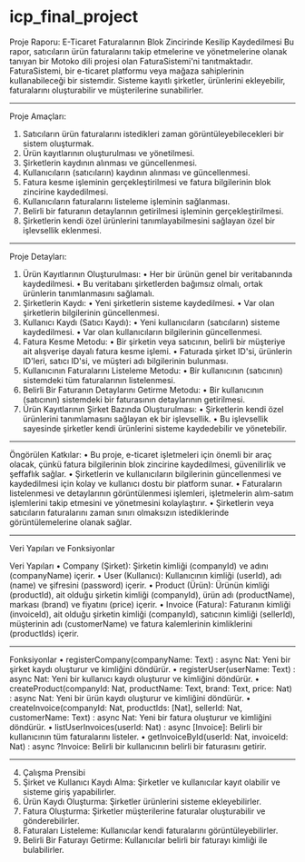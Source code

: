 # icp_final_project

Proje Raporu: E-Ticaret Faturalarının Blok Zincirinde Kesilip Kaydedilmesi
 Bu rapor, satıcıların ürün faturalarını takip etmelerine ve yönetmelerine olanak tanıyan bir Motoko dili projesi olan FaturaSistemi'ni tanıtmaktadır.
 FaturaSistemi, bir e-ticaret platformu veya mağaza sahiplerinin kullanabileceği bir sistemdir. Sisteme kayıtlı şirketler, ürünlerini ekleyebilir, faturalarını oluşturabilir ve müşterilerine sunabilirler. 
________________________________________
Proje Amaçları:
1.	Satıcıların ürün faturalarını istedikleri zaman görüntüleyebilecekleri bir sistem oluşturmak.
2.	Ürün kayıtlarının oluşturulması ve yönetilmesi.
3.	Şirketlerin kaydının alınması ve güncellenmesi.
4.	Kullanıcıların (satıcıların) kaydının alınması ve güncellenmesi.
5.	Fatura kesme işleminin gerçekleştirilmesi ve fatura bilgilerinin blok zincirine kaydedilmesi.
6.	Kullanıcıların faturalarını listeleme işleminin sağlanması.
7.	Belirli bir faturanın detaylarının getirilmesi işleminin gerçekleştirilmesi.
8.	Şirketlerin kendi özel ürünlerini tanımlayabilmesini sağlayan özel bir işlevsellik eklenmesi.
________________________________________
Proje Detayları:
1.	Ürün Kayıtlarının Oluşturulması:
•	Her bir ürünün genel bir veritabanında kaydedilmesi.
•	Bu veritabanı şirketlerden bağımsız olmalı, ortak ürünlerin tanımlanmasını sağlamalı.
2.	Şirketlerin Kaydı:
•	Yeni şirketlerin sisteme kaydedilmesi.
•	Var olan şirketlerin bilgilerinin güncellenmesi.
3.	Kullanıcı Kaydı (Satıcı Kaydı):
•	Yeni kullanıcıların (satıcıların) sisteme kaydedilmesi.
•	Var olan kullanıcıların bilgilerinin güncellenmesi.
4.	Fatura Kesme Metodu:
•	Bir şirketin veya satıcının, belirli bir müşteriye ait alışverişe dayalı fatura kesme işlemi.
•	Faturada şirket ID'si, ürünlerin ID'leri, satıcı ID'si, ve müşteri adı bilgilerinin bulunması.
5.	Kullanıcının Faturalarını Listeleme Metodu:
•	Bir kullanıcının (satıcının) sistemdeki tüm faturalarının listelenmesi.
6.	Belirli Bir Faturanın Detaylarını Getirme Metodu:
•	Bir kullanıcının (satıcının) sistemdeki bir faturasının detaylarının getirilmesi.
7.	Ürün Kayıtlarının Şirket Bazında Oluşturulması:
•	Şirketlerin kendi özel ürünlerini tanımlamasını sağlayan ek bir işlevsellik.
•	Bu işlevsellik sayesinde şirketler kendi ürünlerini sisteme kaydedebilir ve yönetebilir.
________________________________________
Öngörülen Katkılar:
•	Bu proje, e-ticaret işletmeleri için önemli bir araç olacak, çünkü fatura bilgilerinin blok zincirine kaydedilmesi, güvenilirlik ve şeffaflık sağlar.
•	Şirketlerin ve kullanıcıların bilgilerinin güncellenmesi ve kaydedilmesi için kolay ve kullanıcı dostu bir platform sunar.
•	Faturaların listelenmesi ve detaylarının görüntülenmesi işlemleri, işletmelerin alım-satım işlemlerini takip etmesini ve yönetmesini kolaylaştırır.
•	Şirketlerin veya satıcıların faturalarını zaman sınırı olmaksızın istediklerinde görüntülemelerine olanak sağlar.
________________________________________
Veri Yapıları ve Fonksiyonlar

Veri Yapıları
•	Company (Şirket): Şirketin kimliği (companyId) ve adını (companyName) içerir.
•	User (Kullanıcı): Kullanıcının kimliği (userId), adı (name) ve şifresini (password) içerir.
•	Product (Ürün): Ürünün kimliği (productId), ait olduğu şirketin kimliği (companyId), ürün adı (productName), markası (brand) ve fiyatını (price) içerir.
•	Invoice (Fatura): Faturanın kimliği (invoiceId), ait olduğu şirketin kimliği (companyId), satıcının kimliği (sellerId), müşterinin adı (customerName) ve fatura kalemlerinin kimliklerini (productIds) içerir.
________________________________________
 Fonksiyonlar
•	registerCompany(companyName: Text) : async Nat: Yeni bir şirket kaydı oluşturur ve kimliğini döndürür.
•	registerUser(userName: Text) : async Nat: Yeni bir kullanıcı kaydı oluşturur ve kimliğini döndürür.
•	createProduct(companyId: Nat, productName: Text, brand: Text, price: Nat) : async Nat: Yeni bir ürün kaydı oluşturur ve kimliğini döndürür.
•	createInvoice(companyId: Nat, productIds: [Nat], sellerId: Nat, customerName: Text) : async Nat: Yeni bir fatura oluşturur ve kimliğini döndürür.
•	listUserInvoices(userId: Nat) : async [Invoice]: Belirli bir kullanıcının tüm faturalarını listeler.
•	getInvoiceById(userId: Nat, invoiceId: Nat) : async ?Invoice: Belirli bir kullanıcının belirli bir faturasını getirir.
________________________________________
4. Çalışma Prensibi
1.	Şirket ve Kullanıcı Kaydı Alma: Şirketler ve kullanıcılar kayıt olabilir ve sisteme giriş yapabilirler.
2.	Ürün Kaydı Oluşturma: Şirketler ürünlerini sisteme ekleyebilirler.
3.	Fatura Oluşturma: Şirketler müşterilerine faturalar oluşturabilir ve gönderebilirler.
4.	Faturaları Listeleme: Kullanıcılar kendi faturalarını görüntüleyebilirler.
5.	Belirli Bir Faturayı Getirme: Kullanıcılar belirli bir faturayı kimliği ile bulabilirler.



